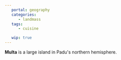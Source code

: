 ```yaml
---
   portal: geography
   categories:
      - landmass
   tags:
      - cuisine

   wip: true
---
```


**Multa** is a large island in Padu's northern hemisphere.
